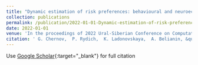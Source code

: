 ```yaml
---
title: "Dynamic estimation of risk preferences: behavioural and neuroeconomic study"
collection: publications
permalink: /publication/2022-01-01-Dynamic-estimation-of-risk-preferences-behavioural-and-neuroeconomic-study
date: 2022-01-01
venue: 'In the proceedings of 2022 Ural-Siberian Conference on Computational Technologies in Cognitive Science, Genomics and Biomedicine (CSGB)'
citation: ' G. Chernov,  P. Rydich,  K. Ladonovskaya,  A. Belianin, &quot;Dynamic estimation of risk preferences: behavioural and neuroeconomic study.&quot; In the proceedings of 2022 Ural-Siberian Conference on Computational Technologies in Cognitive Science, Genomics and Biomedicine (CSGB), 2022.'
---
```

Use [Google Scholar](https://scholar.google.com/scholar?q=Dynamic+estimation+of+risk+preferences:+behavioural+and+neuroeconomic+study){:target="_blank"} for full citation